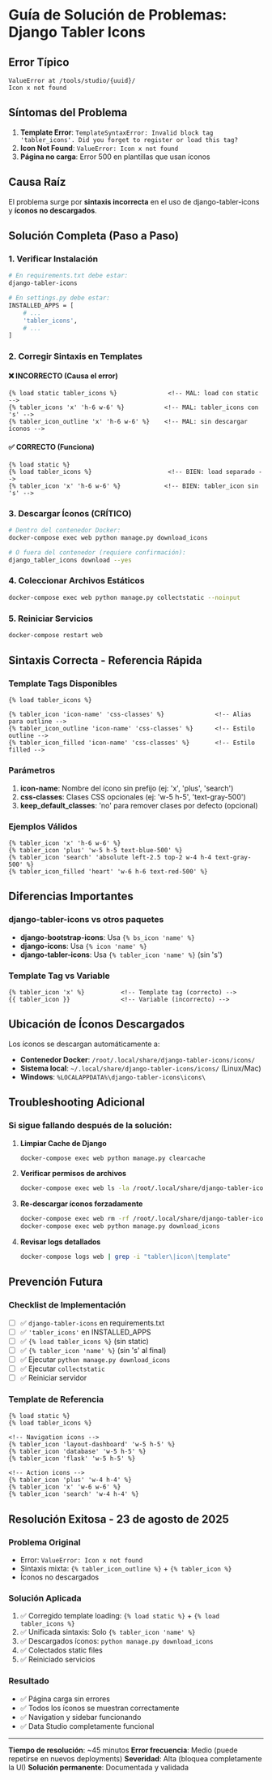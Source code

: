 # Guía de Solución de Problemas: Django Tabler Icons

## Error Típico
```
ValueError at /tools/studio/{uuid}/
Icon x not found
```

## Síntomas del Problema
1. **Template Error**: `TemplateSyntaxError: Invalid block tag 'tabler_icons'. Did you forget to register or load this tag?`
2. **Icon Not Found**: `ValueError: Icon x not found`
3. **Página no carga**: Error 500 en plantillas que usan íconos

## Causa Raíz
El problema surge por **sintaxis incorrecta** en el uso de django-tabler-icons y **íconos no descargados**.

## Solución Completa (Paso a Paso)

### 1. Verificar Instalación
```bash
# En requirements.txt debe estar:
django-tabler-icons

# En settings.py debe estar:
INSTALLED_APPS = [
    # ...
    'tabler_icons',
    # ...
]
```

### 2. Corregir Sintaxis en Templates

#### ❌ **INCORRECTO** (Causa el error)
```django
{% load static tabler_icons %}              <!-- MAL: load con static -->
{% tabler_icons 'x' 'h-6 w-6' %}           <!-- MAL: tabler_icons con 's' -->
{% tabler_icon_outline 'x' 'h-6 w-6' %}    <!-- MAL: sin descargar íconos -->
```

#### ✅ **CORRECTO** (Funciona)
```django
{% load static %}
{% load tabler_icons %}                     <!-- BIEN: load separado -->
{% tabler_icon 'x' 'h-6 w-6' %}            <!-- BIEN: tabler_icon sin 's' -->
```

### 3. Descargar Íconos (CRÍTICO)
```bash
# Dentro del contenedor Docker:
docker-compose exec web python manage.py download_icons

# O fuera del contenedor (requiere confirmación):
django_tabler_icons download --yes
```

### 4. Coleccionar Archivos Estáticos
```bash
docker-compose exec web python manage.py collectstatic --noinput
```

### 5. Reiniciar Servicios
```bash
docker-compose restart web
```

## Sintaxis Correcta - Referencia Rápida

### Template Tags Disponibles
```django
{% load tabler_icons %}

{% tabler_icon 'icon-name' 'css-classes' %}              <!-- Alias para outline -->
{% tabler_icon_outline 'icon-name' 'css-classes' %}      <!-- Estilo outline -->
{% tabler_icon_filled 'icon-name' 'css-classes' %}       <!-- Estilo filled -->
```

### Parámetros
1. **icon-name**: Nombre del ícono sin prefijo (ej: 'x', 'plus', 'search')
2. **css-classes**: Clases CSS opcionales (ej: 'w-5 h-5', 'text-gray-500')
3. **keep_default_classes**: 'no' para remover clases por defecto (opcional)

### Ejemplos Válidos
```django
{% tabler_icon 'x' 'h-6 w-6' %}
{% tabler_icon 'plus' 'w-5 h-5 text-blue-500' %}
{% tabler_icon 'search' 'absolute left-2.5 top-2 w-4 h-4 text-gray-500' %}
{% tabler_icon_filled 'heart' 'w-6 h-6 text-red-500' %}
```

## Diferencias Importantes

### django-tabler-icons vs otros paquetes
- **django-bootstrap-icons**: Usa `{% bs_icon 'name' %}`
- **django-icons**: Usa `{% icon 'name' %}`
- **django-tabler-icons**: Usa `{% tabler_icon 'name' %}` (sin 's')

### Template Tag vs Variable
```django
{% tabler_icon 'x' %}          <!-- Template tag (correcto) -->
{{ tabler_icon }}              <!-- Variable (incorrecto) -->
```

## Ubicación de Íconos Descargados
Los íconos se descargan automáticamente a:
- **Contenedor Docker**: `/root/.local/share/django-tabler-icons/icons/`
- **Sistema local**: `~/.local/share/django-tabler-icons/icons/` (Linux/Mac)
- **Windows**: `%LOCALAPPDATA%\django-tabler-icons\icons\`

## Troubleshooting Adicional

### Si sigue fallando después de la solución:

1. **Limpiar Cache de Django**
   ```bash
   docker-compose exec web python manage.py clearcache
   ```

2. **Verificar permisos de archivos**
   ```bash
   docker-compose exec web ls -la /root/.local/share/django-tabler-icons/
   ```

3. **Re-descargar íconos forzadamente**
   ```bash
   docker-compose exec web rm -rf /root/.local/share/django-tabler-icons/
   docker-compose exec web python manage.py download_icons
   ```

4. **Revisar logs detallados**
   ```bash
   docker-compose logs web | grep -i "tabler\|icon\|template"
   ```

## Prevención Futura

### Checklist de Implementación
- [ ] ✅ `django-tabler-icons` en requirements.txt
- [ ] ✅ `'tabler_icons'` en INSTALLED_APPS
- [ ] ✅ `{% load tabler_icons %}` (sin static)
- [ ] ✅ `{% tabler_icon 'name' %}` (sin 's' al final)
- [ ] ✅ Ejecutar `python manage.py download_icons`
- [ ] ✅ Ejecutar `collectstatic`
- [ ] ✅ Reiniciar servidor

### Template de Referencia
```django
{% load static %}
{% load tabler_icons %}

<!-- Navigation icons -->
{% tabler_icon 'layout-dashboard' 'w-5 h-5' %}
{% tabler_icon 'database' 'w-5 h-5' %}
{% tabler_icon 'flask' 'w-5 h-5' %}

<!-- Action icons -->
{% tabler_icon 'plus' 'w-4 h-4' %}
{% tabler_icon 'x' 'w-6 w-6' %}
{% tabler_icon 'search' 'w-4 h-4' %}
```

## Resolución Exitosa - 23 de agosto de 2025

### Problema Original
- Error: `ValueError: Icon x not found`
- Sintaxis mixta: `{% tabler_icon_outline %}` + `{% tabler_icon %}`
- Íconos no descargados

### Solución Aplicada
1. ✅ Corregido template loading: `{% load static %}` + `{% load tabler_icons %}`
2. ✅ Unificada sintaxis: Solo `{% tabler_icon 'name' %}` 
3. ✅ Descargados íconos: `python manage.py download_icons`
4. ✅ Colectados static files
5. ✅ Reiniciado servicios

### Resultado
- ✅ Página carga sin errores
- ✅ Todos los íconos se muestran correctamente
- ✅ Navigation y sidebar funcionando
- ✅ Data Studio completamente funcional

---

**Tiempo de resolución**: ~45 minutos
**Error frecuencia**: Medio (puede repetirse en nuevos deployments)
**Severidad**: Alta (bloquea completamente la UI)
**Solución permanente**: Documentada y validada